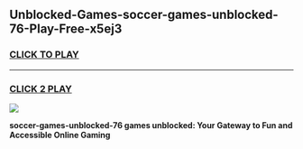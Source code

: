 
## Unblocked-Games-soccer-games-unblocked-76-Play-Free-x5ej3
<h3>
<a href="https://premium76.site?title=soccer-games-unblocked-76&ref=20A">CLICK TO PLAY</a></h3>
<hr>

<h3>
<a href="https://premium76.site?title=soccer-games-unblocked-76&ref=20A">CLICK 2 PLAY</a>
  
</h3>

<a href="https://premium76.site?title=soccer-games-unblocked-76&ref=20A"><img src="https://clearcache.store/games.png"></a>


**soccer-games-unblocked-76 games unblocked: Your Gateway to Fun and Accessible Online Gaming**
